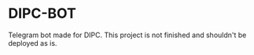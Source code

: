 # DIPC-BOT
Telegram bot made for DIPC. This project is not finished and shouldn't be deployed as is.
